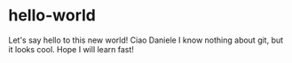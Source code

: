 # hello-world
Let's say hello to this new world!
Ciao Daniele
I know nothing about git, but it looks cool. Hope I will learn fast!
